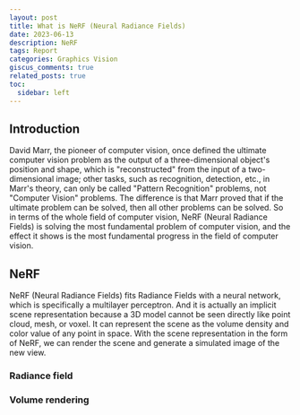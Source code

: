 ```yaml
---
layout: post
title: What is NeRF (Neural Radiance Fields)
date: 2023-06-13
description: NeRF
tags: Report
categories: Graphics Vision
giscus_comments: true
related_posts: true
toc:
  sidebar: left
---
```

## Introduction

David Marr, the pioneer of computer vision, once defined the ultimate computer vision problem as the output of a three-dimensional object's position and shape, which is "reconstructed" from the input of a two-dimensional image; other tasks, such as recognition, detection, etc., in Marr's theory, can only be called "Pattern Recognition" problems, not "Computer Vision" problems. The difference is that Marr proved that if the ultimate problem can be solved, then all other problems can be solved. So in terms of the whole field of computer vision, NeRF (Neural Radiance Fields) is solving the most fundamental problem of computer vision, and the effect it shows is the most fundamental progress in the field of computer vision.

## NeRF

NeRF (Neural Radiance Fields) fits Radiance Fields with a neural network, which is specifically a multilayer perceptron. And it is actually an implicit scene representation because a 3D model cannot be seen directly like point cloud, mesh, or voxel. It can represent the scene as the volume density and color value of any point in space. With the scene representation in the form of NeRF, we can render the scene and generate a simulated image of the new view.

### Radiance field

### Volume rendering



### 
